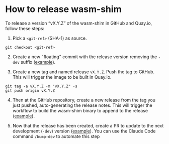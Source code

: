 # How to release wasm-shim

To release a version “vX.Y.Z” of the wasm-shim in GitHub and Quay.io, follow these steps:

1. Pick a `<git-ref>` (SHA-1) as source.

```shell
git checkout <git-ref>
```

2. Create a new "floating" commit with the release version removing the `-dev`
   suffix ([example](https://github.com/Kuadrant/wasm-shim/commit/55d785e6f6f56b57184a95b5bf285f43226e8974)).

3. Create a new tag and named release `vX.Y.Z`. Push the tag to GitHub. This will trigger the image to be built in
   Quay.io.

```shell
git tag -a vX.Y.Z -m "vX.Y.Z" -s
git push origin vX.Y.Z
```

4. Then at the GitHub repository, create a new release from the tag you just pushed, auto-generating the release notes.
   This will trigger the workflow to build the wasm-shim binary to append to the
   release ([example](https://github.com/Kuadrant/wasm-shim/releases/tag/v0.8.0)).

5. Now that the release has been created, create a PR to update to the next development (`-dev`)
   version ([example](https://github.com/Kuadrant/wasm-shim/pull/150)). You can use the Claude Code
   command `/bump-dev` to automate this step
